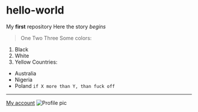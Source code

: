 # hello-world
My **first** repository
Here the story *begins*
> One
> Two
> Three
Some colors:
1. Black
2. White
3. Yellow
Countries:
- Australia
- Nigeria
- Poland
`if X more than Y, than fuck off`
---
[My account](https://github.com/CandyGregory)
![Profile pic](https://user-images.githubusercontent.com/105312672/167696610-025583cd-dcd8-484e-8a10-afa240e2ef20.jpg)
